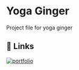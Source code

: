 # Yoga Ginger

Project file for yoga ginger

## 🔗 Links

[![portfolio](https://img.shields.io/badge/live_Demo-000?style=for-the-badge&logo=ko-fi&logoColor=white)](https://yg-sample.vercel.app/)

